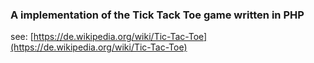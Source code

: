### A implementation of the Tick Tack Toe game written in PHP

see: [https://de.wikipedia.org/wiki/Tic-Tac-Toe](https://de.wikipedia.org/wiki/Tic-Tac-Toe)
